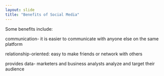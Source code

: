 ```yaml
---
layout: slide
title: "Benefits of Social Media"
---
```


Some benefits include:

communication- it is easier to communicate with anyone else on the same platform

relationship-oriented: easy to make friends or network with others

provides data- marketers and business analysts analyze and target their audience
